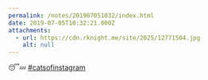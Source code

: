 ```yaml
---
permalink: /notes/201907051032/index.html
date: 2019-07-05T10:32:21.000Z
attachments:
  - url: https://cdn.rknight.me/site/2025/12771504.jpg
    alt: null
---
```


😴💤 <a href="https://pixelfed.social/discover/tags/catsofinstagram?src=hash" title="#catsofinstagram" class="u-url hashtag" rel="external nofollow noopener">#catsofinstagram</a>
